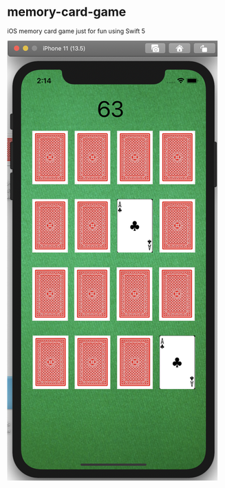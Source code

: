 # memory-card-game
iOS memory card game just for fun using Swift 5

<img src="/screenshot.png" weight="100px">
